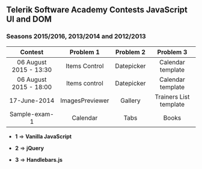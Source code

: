 ## Telerik Software Academy Contests JavaScript UI and DOM
### Seasons 2015/2016, 2013/2014 and 2012/2013

|         Contest        |    Problem 1    |  Problem 2 |        Problem 3       |
|:----------------------:|:---------------:|:----------:|:----------------------:|
| 06 August 2015 - 13:30 |  Items Control  | Datepicker |    Calendar template   |
| 06 August 2015 - 18:00 |  Items control  | Datepicker |    Calendar template   |
|      17-June-2014      | ImagesPreviewer |   Gallery  | Trainers List template |
|      Sample-exam-1     |     Calendar    |    Tabs    |          Books         |

- **1** => **Vanilla JavaScript**

- **2** => **jQuery**

- **3** => **Handlebars.js**
